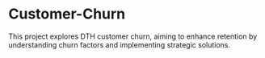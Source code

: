 # Customer-Churn
This project explores DTH customer churn, aiming to enhance retention by understanding churn factors and implementing strategic solutions.
